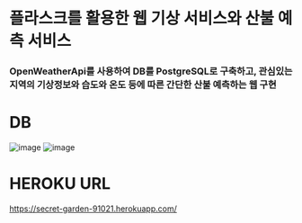# 플라스크를 활용한 웹 기상 서비스와 산불 예측 서비스

### OpenWeatherApi를 사용하여 DB를 PostgreSQL로 구축하고, 관심있는 지역의 기상정보와 습도와 온도 등에 따른 간단한 산불 예측하는 웹 구현






# DB
![image](https://user-images.githubusercontent.com/50838849/120433580-5c018600-c3b6-11eb-8651-250512ca01ae.png) ![image](https://user-images.githubusercontent.com/50838849/120433696-881d0700-c3b6-11eb-88e2-0cb42689d9ff.png)


# HEROKU URL
https://secret-garden-91021.herokuapp.com/
